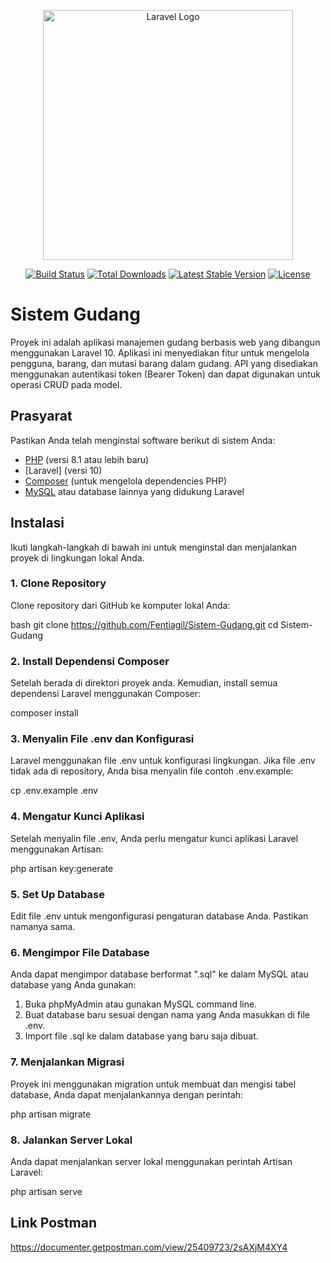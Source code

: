 <p align="center"><a href="https://laravel.com" target="_blank"><img src="https://raw.githubusercontent.com/laravel/art/master/logo-lockup/5%20SVG/2%20CMYK/1%20Full%20Color/laravel-logolockup-cmyk-red.svg" width="400" alt="Laravel Logo"></a></p>

<p align="center">
<a href="https://github.com/laravel/framework/actions"><img src="https://github.com/laravel/framework/workflows/tests/badge.svg" alt="Build Status"></a>
<a href="https://packagist.org/packages/laravel/framework"><img src="https://img.shields.io/packagist/dt/laravel/framework" alt="Total Downloads"></a>
<a href="https://packagist.org/packages/laravel/framework"><img src="https://img.shields.io/packagist/v/laravel/framework" alt="Latest Stable Version"></a>
<a href="https://packagist.org/packages/laravel/framework"><img src="https://img.shields.io/packagist/l/laravel/framework" alt="License"></a>
</p>

# Sistem Gudang

Proyek ini adalah aplikasi manajemen gudang berbasis web yang dibangun menggunakan Laravel 10. Aplikasi ini menyediakan fitur untuk mengelola pengguna, barang, dan mutasi barang dalam gudang. API yang disediakan menggunakan autentikasi token (Bearer Token) dan dapat digunakan untuk operasi CRUD pada model.

## Prasyarat

Pastikan Anda telah menginstal software berikut di sistem Anda:

- [PHP](https://www.php.net/downloads) (versi 8.1 atau lebih baru)
- [Laravel] (versi 10)
- [Composer](https://getcomposer.org/download/) (untuk mengelola dependencies PHP)
- [MySQL](https://dev.mysql.com/downloads/) atau database lainnya yang didukung Laravel

## Instalasi

Ikuti langkah-langkah di bawah ini untuk menginstal dan menjalankan proyek di lingkungan lokal Anda.

### 1. Clone Repository

Clone repository dari GitHub ke komputer lokal Anda:

bash
git clone https://github.com/Fentiagil/Sistem-Gudang.git
cd Sistem-Gudang

### 2. Install Dependensi Composer

Setelah berada di direktori proyek anda. Kemudian, install semua dependensi Laravel menggunakan Composer:

composer install

### 3. Menyalin File .env dan Konfigurasi

Laravel menggunakan file .env untuk konfigurasi lingkungan. Jika file .env tidak ada di repository, Anda bisa menyalin file contoh .env.example:

cp .env.example .env

### 4. Mengatur Kunci Aplikasi

Setelah menyalin file .env, Anda perlu mengatur kunci aplikasi Laravel menggunakan Artisan:

php artisan key:generate

### 5. Set Up Database

Edit file .env untuk mengonfigurasi pengaturan database Anda. Pastikan namanya sama.

### 6. Mengimpor File Database

Anda dapat mengimpor database berformat ".sql" ke dalam MySQL atau database yang Anda gunakan:

1. Buka phpMyAdmin atau gunakan MySQL command line.
2. Buat database baru sesuai dengan nama yang Anda masukkan di file .env.
3. Import file .sql ke dalam database yang baru saja dibuat.

### 7. Menjalankan Migrasi

Proyek ini menggunakan migration untuk membuat dan mengisi tabel database, Anda dapat menjalankannya dengan perintah:

php artisan migrate 

### 8. Jalankan Server Lokal

Anda dapat menjalankan server lokal menggunakan perintah Artisan Laravel: 

php artisan serve


## Link Postman

https://documenter.getpostman.com/view/25409723/2sAXjM4XY4 
